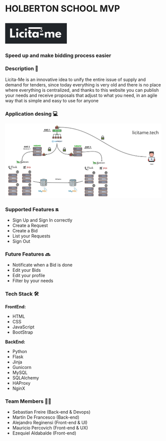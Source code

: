 # HOLBERTON SCHOOL MVP

## ![Licita-me_logo](/View/images/licitamelogogris.png)
### Speed up and make bidding process easier


### Description 📝
Licita-Me is an innovative idea to unify the entire issue of supply and demand for tenders, since today everything is very old and there is no place where everything is centralized, and thanks to this website you can publish your needs and receive proposals that adjust to what you need, in an agile way that is simple and easy to use for anyone

### Application desing 💻
![Tech_infra](/View/images/Estructura.png)


### Supported Features 🔛
* Sign Up and Sign In correctly
* Create a Request
* Create a Bid
* List your Requests
* Sign Out


### Future Features 🔜
* Notificate when a Bid is done
* Edit your Bids
* Edit your profile
* Filter by your needs


### Tech Stack 🛠
**FrontEnd:**
* HTML
* CSS
* JavaScript
* BootStrap

**BackEnd:**
* Python
* Flask
* Jinja
* Gunicorn
* MySQL
* SQLAlchemy
* HAProxy
* NginX

### Team Members 👨‍💻
* Sebastian Freire (Back-end & Devops)
* Martín De Francesco (Back-end)
* Alejandro Reginensi (Front-end & UI)
* Mauricio Percovich (Front-end & UX)
* Ezequiel Aldabalde (Front-end)
